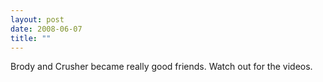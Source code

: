 ```yaml
---
layout: post
date: 2008-06-07
title: ""
---
```

Brody and Crusher became really good friends. Watch out for the videos.